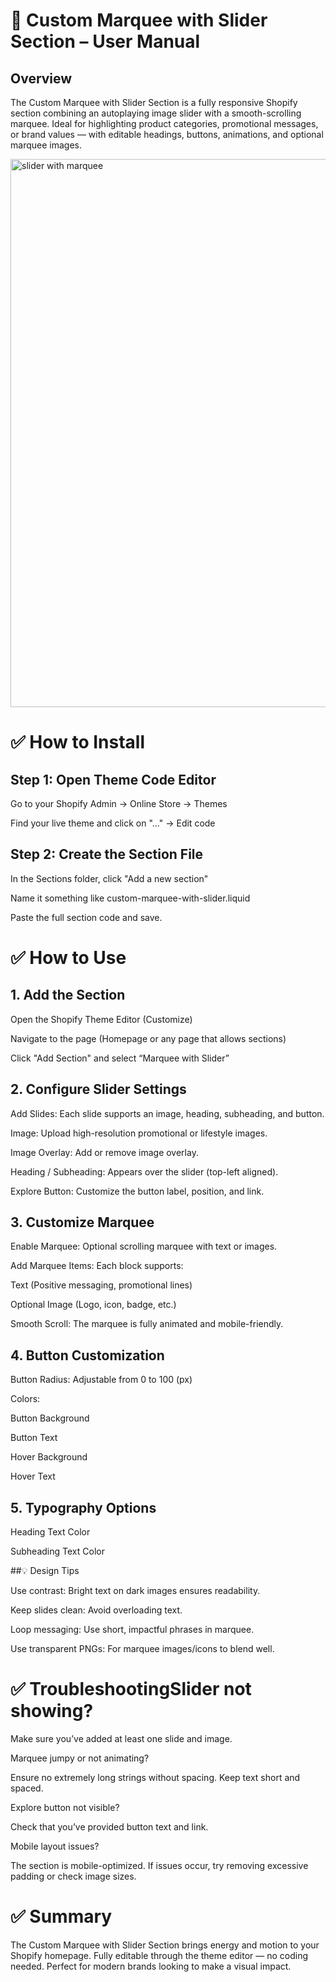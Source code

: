 # 🎯 Custom Marquee with Slider Section – User Manual
## Overview
The Custom Marquee with Slider Section is a fully responsive Shopify section combining an autoplaying image slider with a smooth-scrolling marquee. Ideal for highlighting product categories, promotional messages, or brand values — with editable headings, buttons, animations, and optional marquee images.

<img width="1907" height="877" alt="slider with marquee" src="https://github.com/user-attachments/assets/1365df88-01f7-4513-be56-7f76015aeed7" />


# ✅ How to Install
## Step 1: Open Theme Code Editor


Go to your Shopify Admin → Online Store → Themes


Find your live theme and click on "..." → Edit code


## Step 2: Create the Section File

In the Sections folder, click "Add a new section"


Name it something like custom-marquee-with-slider.liquid


Paste the full section code and save.


# ✅ How to Use
## 1. Add the Section
Open the Shopify Theme Editor (Customize)


Navigate to the page (Homepage or any page that allows sections)


Click "Add Section" and select “Marquee with Slider”


## 2. Configure Slider Settings

Add Slides: Each slide supports an image, heading, subheading, and button.


Image: Upload high-resolution promotional or lifestyle images.

Image Overlay: Add or remove image overlay.


Heading / Subheading: Appears over the slider (top-left aligned).


Explore Button: Customize the button label, position, and link.


## 3. Customize Marquee
Enable Marquee: Optional scrolling marquee with text or images.


Add Marquee Items: Each block supports:


Text (Positive messaging, promotional lines)


Optional Image (Logo, icon, badge, etc.)




Smooth Scroll: The marquee is fully animated and mobile-friendly.


## 4. Button Customization
Button Radius: Adjustable from 0 to 100 (px)


Colors:

Button Background


Button Text


Hover Background


Hover Text




## 5. Typography Options
Heading Text Color


Subheading Text Color


##💡 Design Tips

Use contrast: Bright text on dark images ensures readability.


Keep slides clean: Avoid overloading text.


Loop messaging: Use short, impactful phrases in marquee.


Use transparent PNGs: For marquee images/icons to blend well.


# ✅ TroubleshootingSlider not showing?

Make sure you’ve added at least one slide and image.


Marquee jumpy or not animating?

Ensure no extremely long strings without spacing. Keep text short and spaced.


Explore button not visible?

Check that you’ve provided button text and link.


Mobile layout issues?

The section is mobile-optimized. If issues occur, try removing excessive padding or check image sizes.


# ✅ Summary
The Custom Marquee with Slider Section brings energy and motion to your Shopify homepage. Fully editable through the theme editor — no coding needed. Perfect for modern brands looking to make a visual impact.
